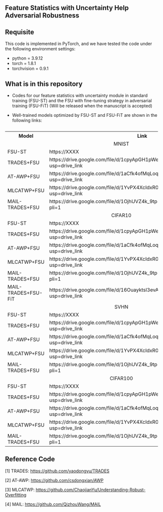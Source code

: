 ## Feature Statistics with Uncertainty Help Adversarial Robustness

## Requisite

This code is implemented in PyTorch, and we have tested the code under the following environment settings:

- python = 3.9.12
- torch = 1.8.1
- torchvision = 0.9.1

## What is in this repository
 - Codes for our feature statistics with uncertainty module in standard training (FSU-ST) and the FSU with fine-tuning strategy in adversarial training (FSU-FiT) (Will be released when the manuscript is accepted)
   
 - Well-trained models optimized by FSU-ST and FSU-FiT are shown in the following links:

 <table>
  <caption></caption>
  <!-- 表格行标签 -->
  <tr>
   <th>Model</th>
   <th>Link</th>
  </tr>
  <tr>
   <td colspan="2" align='center'>MNIST</td>
  </tr>
  <tr>
   <td>FSU-ST</td>
   <td>https://XXXX</td>
  </tr>
  <tr>
   <td>TRADES+FSU</td>
   <td>https://drive.google.com/file/d/1cpyApGH1pWe3p6v5NYlGDqZW9qAIP_i9/view?usp=drive_link</td>
  </tr>
  <tr>
   <td>AT-AWP+FSU</td>
   <td>https://drive.google.com/file/d/1aCfk4ofMqLoqBFlrGvTlJDDFaUOh3akR/view?usp=drive_link</td>
  </tr>
  <tr>
   <td>MLCATWP+FSU</td>
   <td>https://drive.google.com/file/d/1YvPX4XcIdxR02rPnYFk7YC5cK-FlYsgc/view?usp=drive_link</td>
  </tr>
  <tr>
   <td>MAIL-TRADES+FSU</td>
   <td>https://drive.google.com/file/d/1OjhUVZ4k_9tp-xf4kmEjPDvc26zpifQH/view?pli=1</td>
  </tr>
  <tr>
   <td colspan="2" align='center'>CIFAR10</td>
  </tr>
  <tr>
   <td>FSU-ST</td>
   <td>https://XXXX</td>
  </tr>
  <tr>
   <td>TRADES+FSU</td>
   <td>https://drive.google.com/file/d/1cpyApGH1pWe3p6v5NYlGDqZW9qAIP_i9/view?usp=drive_link</td>
  </tr>
  <tr>
   <td>AT-AWP+FSU</td>
   <td>https://drive.google.com/file/d/1aCfk4ofMqLoqBFlrGvTlJDDFaUOh3akR/view?usp=drive_link</td>
  </tr>
  <tr>
   <td>MLCATWP+FSU</td>
   <td>https://drive.google.com/file/d/1YvPX4XcIdxR02rPnYFk7YC5cK-FlYsgc/view?usp=drive_link</td>
  </tr>
  <tr>
   <td>MAIL-TRADES+FSU</td>
   <td>https://drive.google.com/file/d/1OjhUVZ4k_9tp-xf4kmEjPDvc26zpifQH/view?pli=1</td>
  </tr>
  <tr>
   <td>MAIL-TRADES+FSU-FiT</td>
   <td>https://drive.google.com/file/d/16OuayktsI3evAqJg_KEp_C9RZcC7YidG/view?usp=drive_link</td>
  </tr>
  <tr>
   <td colspan="2" align='center'>SVHN</td>
  </tr>
  <tr>
   <td>FSU-ST</td>
   <td>https://XXXX</td>
  </tr>
  <tr>
   <td>TRADES+FSU</td>
   <td>https://drive.google.com/file/d/1cpyApGH1pWe3p6v5NYlGDqZW9qAIP_i9/view?usp=drive_link</td>
  </tr>
  <tr>
   <td>AT-AWP+FSU</td>
   <td>https://drive.google.com/file/d/1aCfk4ofMqLoqBFlrGvTlJDDFaUOh3akR/view?usp=drive_link</td>
  </tr>
  <tr>
   <td>MLCATWP+FSU</td>
   <td>https://drive.google.com/file/d/1YvPX4XcIdxR02rPnYFk7YC5cK-FlYsgc/view?usp=drive_link</td>
  </tr>
  <tr>
   <td>MAIL-TRADES+FSU</td>
   <td>https://drive.google.com/file/d/1OjhUVZ4k_9tp-xf4kmEjPDvc26zpifQH/view?pli=1</td>
  </tr>
  <tr>
   <td colspan="2" align='center'>CIFAR100</td>
  </tr>
  <tr>
   <td>FSU-ST</td>
   <td>https://XXXX</td>
  </tr>
  <tr>
   <td>TRADES+FSU</td>
   <td>https://drive.google.com/file/d/1cpyApGH1pWe3p6v5NYlGDqZW9qAIP_i9/view?usp=drive_link</td>
  </tr>
  <tr>
   <td>AT-AWP+FSU</td>
   <td>https://drive.google.com/file/d/1aCfk4ofMqLoqBFlrGvTlJDDFaUOh3akR/view?usp=drive_link</td>
  </tr>
  <tr>
   <td>MLCATWP+FSU</td>
   <td>https://drive.google.com/file/d/1YvPX4XcIdxR02rPnYFk7YC5cK-FlYsgc/view?usp=drive_link</td>
  </tr>
  <tr>
   <td>MAIL-TRADES+FSU</td>
   <td>https://drive.google.com/file/d/1OjhUVZ4k_9tp-xf4kmEjPDvc26zpifQH/view?pli=1</td>
  </tr>
 </table>

## Reference Code
[1] TRADES: https://github.com/yaodongyu/TRADES

[2] AT-AWP: https://github.com/csdongxian/AWP

[3] MLCATWP: https://github.com/ChaojianYu/Understanding-Robust-Overfitting

[4] MAIL: https://github.com/QizhouWang/MAIL

